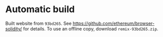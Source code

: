 # Automatic build
Built website from `93bd265`. See https://github.com/ethereum/browser-solidity/ for details.
To use an offline copy, download `remix-93bd265.zip`.
